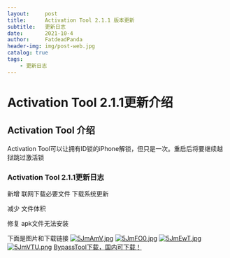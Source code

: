 ```yaml
---
layout:     post
title:      Activation Tool 2.1.1 版本更新
subtitle:   更新日志
date:       2021-10-4
author:     FatdeadPanda
header-img: img/post-web.jpg
catalog: true
tags:
    - 更新日志
---
```


# Activation Tool 2.1.1更新介绍

## Activation Tool 介绍

Activation Tool可以让拥有ID锁的iPhone解锁，但只是一次。重启后将要继续越狱跳过激活锁

### Activation Tool 2.1.1更新日志

新增    联网下载必要文件
        下载系统更新

减少    文件体积

修复    apk文件无法安装


下面是图片和下载链接
[![5JmAmV.jpg](https://z3.ax1x.com/2021/10/16/5JmAmV.jpg)](https://imgtu.com/i/5JmAmV)
[![5JmFO0.jpg](https://z3.ax1x.com/2021/10/16/5JmFO0.jpg)](https://imgtu.com/i/5JmFO0)
[![5JmEwT.jpg](https://z3.ax1x.com/2021/10/16/5JmEwT.jpg)](https://imgtu.com/i/5JmEwT)
[![5JmVTU.png](https://z3.ax1x.com/2021/10/16/5JmVTU.png)](https://imgtu.com/i/5JmVTU)
[BypassTool下载，国内可下载！](https://fatdeadpanda.coding.net/p/neoterm-mirror/d/fatdeadpanda.github.io/git/raw/main/bypasstool.zip)
